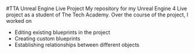 #TTA Unreal Engine Live Project
My repository for my Unreal Engine 4 Live project as a student of The Tech Academy.
Over the course of the project, I worked on 

* Editing existing blueprints in the project
* Creating custom blueprints
* Establishing relationships between different objects

